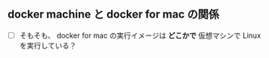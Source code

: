 ## docker machine と docker for mac の関係
- [ ] そもそも、 docker for mac の実行イメージは **どこかで** 仮想マシンで Linux を実行している？
